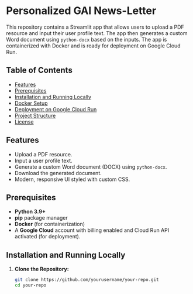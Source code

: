# Personalized GAI News-Letter

This repository contains a Streamlit app that allows users to upload a PDF resource and input their user profile text. The app then generates a custom Word document using `python-docx` based on the inputs. The app is containerized with Docker and is ready for deployment on Google Cloud Run.

## Table of Contents

- [Features](#features)
- [Prerequisites](#prerequisites)
- [Installation and Running Locally](#installation-and-running-locally)
- [Docker Setup](#docker-setup)
- [Deployment on Google Cloud Run](#deployment-on-google-cloud-run)
- [Project Structure](#project-structure)
- [License](#license)

## Features

- Upload a PDF resource.
- Input a user profile text.
- Generate a custom Word document (DOCX) using `python-docx`.
- Download the generated document.
- Modern, responsive UI styled with custom CSS.

## Prerequisites

- **Python 3.9+**  
- **pip** package manager  
- **Docker** (for containerization)
- A **Google Cloud** account with billing enabled and Cloud Run API activated (for deployment).

## Installation and Running Locally

1. **Clone the Repository:**

   ```bash
   git clone https://github.com/yourusername/your-repo.git
   cd your-repo
